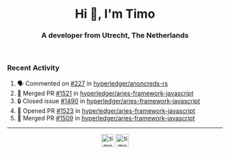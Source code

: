 <h1 align="center">Hi 👋, I'm Timo</h1>
<h3 align="center">A developer from Utrecht, The Netherlands</h3>
<br/>
<!-- https://github.com/rahuldkjain/github-profile-readme-generator --!>

<!--  <p align="left"><img src="https://github-readme-stats.vercel.app/api?username=timoglastra&show_icons=true&count_private=true&" alt="timoglastra" /></p> --!>

<!--
Github language stats
<p align="left"><img src="https://github-readme-stats.vercel.app/api/top-langs/?username=timoglastra&layout=compact" alt="timoglastra" /><p>
-->

<!-- Codestats language stats -->
<!-- <p align="left"><img src="https://codestats-readme.vercel.app/api/top-langs/?username=timoglastra&layout=compact&language_count=12" alt="timoglastra" /><p>    --!>
  
<h3>Recent Activity</h3>

<!--START_SECTION:activity-->
1. 🗣 Commented on [#227](https://github.com/hyperledger/anoncreds-rs/issues/227#issuecomment-1649450282) in [hyperledger/anoncreds-rs](https://github.com/hyperledger/anoncreds-rs)
2. 🎉 Merged PR [#1521](https://github.com/hyperledger/aries-framework-javascript/pull/1521) in [hyperledger/aries-framework-javascript](https://github.com/hyperledger/aries-framework-javascript)
3. 🔒 Closed issue [#1490](https://github.com/hyperledger/aries-framework-javascript/issues/1490) in [hyperledger/aries-framework-javascript](https://github.com/hyperledger/aries-framework-javascript)
4. 💪 Opened PR [#1523](https://github.com/hyperledger/aries-framework-javascript/pull/1523) in [hyperledger/aries-framework-javascript](https://github.com/hyperledger/aries-framework-javascript)
5. 🎉 Merged PR [#1509](https://github.com/hyperledger/aries-framework-javascript/pull/1509) in [hyperledger/aries-framework-javascript](https://github.com/hyperledger/aries-framework-javascript)
<!--END_SECTION:activity-->

---

<p align="center">
<a href="https://twitter.com/timoglastra" target="blank"><img align="center" src="https://cdn.jsdelivr.net/npm/simple-icons@3.0.1/icons/twitter.svg" alt="timoglastra" height="30" width="30" /></a>
<a href="https://linkedin.com/in/timoglastra" target="blank"><img align="center" src="https://cdn.jsdelivr.net/npm/simple-icons@3.0.1/icons/linkedin.svg" alt="timoglastra" height="30" width="30" /></a>
</p>



